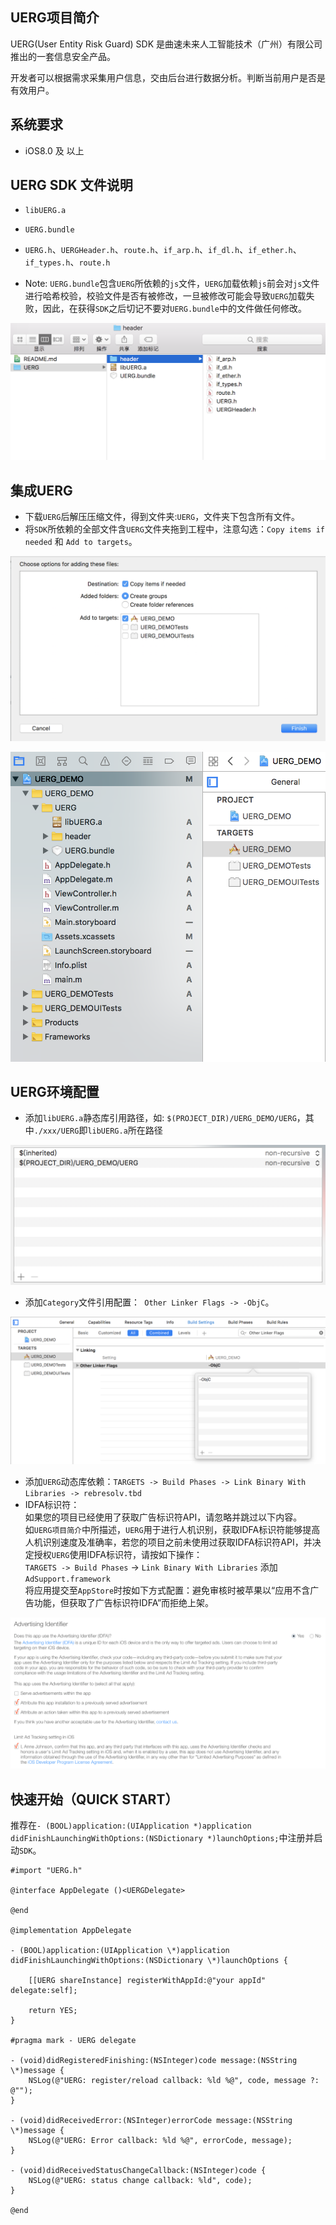 
UERG项目简介
--------
UERG(User Entity Risk Guard) SDK 是曲速未来人工智能技术（广州）有限公司推出的一套信息安全产品。

开发者可以根据需求采集用户信息，交由后台进行数据分析。判断当前用户是否是有效用户。


系统要求
----

* iOS8.0 及 以上


UERG SDK 文件说明
----

* `libUERG.a`
* `UERG.bundle`
* `UERG.h`、`UERGHeader.h`、`route.h`、`if_arp.h`、`if_dl.h`、`if_ether.h`、`if_types.h`、`route.h`

* Note: `UERG.bundle`包含`UERG`所依赖的`js`文件，`UERG`加载依赖`js`前会对`js`文件进行哈希校验，校验文件是否有被修改，一旦被修改可能会导致`UERG`加载失败，因此，在获得`SDK`之后切记不要对`UERG.bundle`中的文件做任何修改。

![文件](https://raw.githubusercontent.com/warpfuturechina/sdk/master/uerg/ios/IMG/file.png)

集成UERG
----

* 下载`UERG`后解压压缩文件，得到文件夹:`UERG`，文件夹下包含所有文件。
* 将`SDK`所依赖的全部文件含`UERG`文件夹拖到工程中，注意勾选：`Copy items if needed` 和 `Add to targets`。

![集成](https://raw.githubusercontent.com/warpfuturechina/sdk/master/uerg/ios/IMG/integration.png)

![目录结构](https://raw.githubusercontent.com/warpfuturechina/sdk/master/uerg/ios/IMG/files.png)

UERG环境配置
----

* 添加`libUERG.a`静态库引用路径，如: `$(PROJECT_DIR)/UERG_DEMO/UERG`，其中`./xxx/UERG`即`libUERG.a`所在路径

![静态库引用路径](https://raw.githubusercontent.com/warpfuturechina/sdk/master/uerg/ios/IMG/library_search_paths.png)

* 添加`Category`文件引用配置：` Other Linker Flags -> -ObjC`。

![Category](https://raw.githubusercontent.com/warpfuturechina/sdk/master/uerg/ios/IMG/category.png)

* 添加`UERG`动态库依赖：`TARGETS -> Build Phases -> Link Binary With Libraries -> rebresolv.tbd`
* IDFA标识符：</br>如果您的项目已经使用了获取广告标识符API，请忽略并跳过以下内容。</br>如`UERG项目简介`中所描述，`UERG`用于进行人机识别，获取IDFA标识符能够提高人机识别速度及准确率，若您的项目之前未使用过获取IDFA标识符API，并决定授权`UERG`使用IDFA标识符，请按如下操作：</br>`TARGETS -> Build Phases` -> `Link Binary With Libraries` 添加 `AdSupport.framework`</br>将应用提交至`AppStore`时按如下方式配置：避免审核时被苹果以“应用不含广告功能，但获取了广告标识符IDFA”而拒绝上架。

![idfa](https://raw.githubusercontent.com/warpfuturechina/sdk/master/uerg/ios/IMG/idfa.png)


快速开始（QUICK START）
----

推荐在`- (BOOL)application:(UIApplication *)application didFinishLaunchingWithOptions:(NSDictionary *)launchOptions;`中注册并启动`SDK`。

```objc
#import "UERG.h"

@interface AppDelegate ()<UERGDelegate>

@end

@implementation AppDelegate

- (BOOL)application:(UIApplication \*)application didFinishLaunchingWithOptions:(NSDictionary \*)launchOptions {

    [[UERG shareInstance] registerWithAppId:@"your appId" delegate:self];

    return YES;
}

#pragma mark - UERG delegate

- (void)didRegisteredFinishing:(NSInteger)code message:(NSString \*)message {
    NSLog(@"UERG: register/reload callback: %ld %@", code, message ?: @"");
}

- (void)didReceivedError:(NSInteger)errorCode message:(NSString \*)message {
    NSLog(@"UERG: Error callback: %ld %@", errorCode, message);
}

- (void)didReceivedStatusChangeCallback:(NSInteger)code {
    NSLog(@"UERG: status change callback: %ld", code);
}

@end
```
